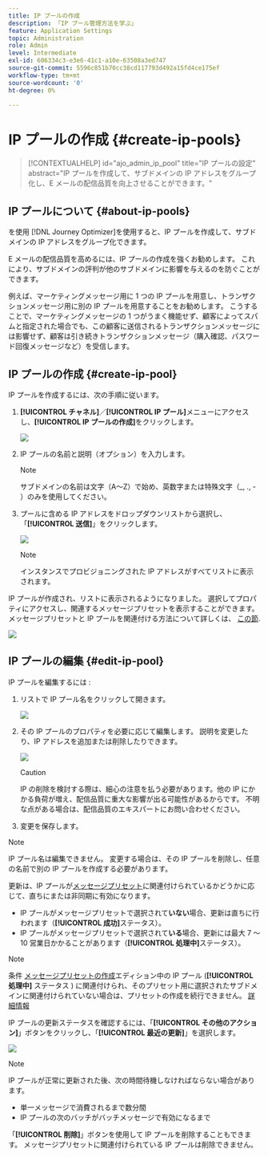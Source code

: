 ```yaml
---
title: IP プールの作成
description: 「IP プール管理方法を学ぶ」
feature: Application Settings
topic: Administration
role: Admin
level: Intermediate
exl-id: 606334c3-e3e6-41c1-a10e-63508a3ed747
source-git-commit: 5596c851b70cc38cd117793d492a15fd4ce175ef
workflow-type: tm+mt
source-wordcount: '0'
ht-degree: 0%

---
```


# IP プールの作成 {#create-ip-pools}

>[!CONTEXTUALHELP]
>id="ajo_admin_ip_pool"
>title="IP プールの設定"
>abstract="IP プールを作成して、サブドメインの IP アドレスをグループ化し、E メールの配信品質を向上させることができます。"

## IP プールについて {#about-ip-pools}

を使用 [!DNL Journey Optimizer]を使用すると、IP プールを作成して、サブドメインの IP アドレスをグループ化できます。

E メールの配信品質を高めるには、IP プールの作成を強くお勧めします。 これにより、サブドメインの評判が他のサブドメインに影響を与えるのを防ぐことができます。

例えば、マーケティングメッセージ用に 1 つの IP プールを用意し、トランザクションメッセージ用に別の IP プールを用意することをお勧めします。 こうすることで、マーケティングメッセージの 1 つがうまく機能せず、顧客によってスパムと指定された場合でも、この顧客に送信されるトランザクションメッセージには影響せず、顧客は引き続きトランザクションメッセージ（購入確認、パスワード回復メッセージなど）を受信します。

## IP プールの作成 {#create-ip-pool}

IP プールを作成するには、次の手順に従います。

1. **[!UICONTROL チャネル]**／**[!UICONTROL IP プール]**&#x200B;メニューにアクセスし、**[!UICONTROL IP プールの作成]**&#x200B;をクリックします。

   ![](assets/ip-pool-create.png)

1. IP プールの名前と説明（オプション）を入力します。

   >[!NOTE]
   >
   >サブドメインの名前は文字（A～Z）で始め、英数字または特殊文字（_, ., - ）のみを使用してください。

1. プールに含める IP アドレスをドロップダウンリストから選択し、「**[!UICONTROL 送信]**」をクリックします。

   ![](assets/ip-pool-config.png)

   >[!NOTE]
   >
   >インスタンスでプロビジョニングされた IP アドレスがすべてリストに表示されます。

IP プールが作成され、リストに表示されるようになりました。 選択してプロパティにアクセスし、関連するメッセージプリセットを表示することができます。 メッセージプリセットと IP プールを関連付ける方法について詳しくは、 [この節](message-presets.md).

![](assets/ip-pool-created.png)

## IP プールの編集 {#edit-ip-pool}

IP プールを編集するには :

1. リストで IP プール名をクリックして開きます。

   ![](assets/ip-pool-list.png)

1. その IP プールのプロパティを必要に応じて編集します。 説明を変更したり、IP アドレスを追加または削除したりできます。

   ![](assets/ip-pool-edit.png)

   >[!CAUTION]
   >
   >IP の削除を検討する際は、細心の注意を払う必要があります。他の IP にかかる負荷が増え、配信品質に重大な影響が出る可能性があるからです。 不明な点がある場合は、配信品質のエキスパートにお問い合わせください。

1. 変更を保存します。

>[!NOTE]
>
>IP プール名は編集できません。 変更する場合は、その IP プールを削除し、任意の名前で別の IP プールを作成する必要があります。

更新は、IP プールが[メッセージプリセット](message-presets.md)に関連付けられているかどうかに応じて、直ちにまたは非同期に有効になります。

* IP プールがメッセージプリセットで選択されて&#x200B;**いない**&#x200B;場合、更新は直ちに行われます（**[!UICONTROL 成功]**&#x200B;ステータス）。
* IP プールがメッセージプリセットで選択されて&#x200B;**いる**&#x200B;場合、更新には最大 7 ～ 10 営業日かかることがあります（**[!UICONTROL 処理中]**&#x200B;ステータス）。

>[!NOTE]
>
>条件 [メッセージプリセットの作成](message-presets.md#create-message-preset)エディション中の IP プール (**[!UICONTROL 処理中]** ステータス ) に関連付けられ、そのプリセット用に選択されたサブドメインに関連付けられていない場合は、プリセットの作成を続行できません。 [詳細情報](message-presets.md#subdomains-and-ip-pools)

IP プールの更新ステータスを確認するには、「**[!UICONTROL その他のアクション]**」ボタンをクリックし、「**[!UICONTROL 最近の更新]**」を選択します。

![](assets/ip-pool-recent-update.png)

>[!NOTE]
>
>IP プールが正常に更新された後、次の時間待機しなければならない場合があります。
>* 単一メッセージで消費されるまで数分間
>* IP プールの次のバッチがバッチメッセージで有効になるまで


「**[!UICONTROL 削除]**」ボタンを使用して IP プールを削除することもできます。 メッセージプリセットに関連付けられている IP プールは削除できません。

